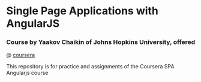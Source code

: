 # Single Page Applications with AngularJS   
### Course by Yaakov Chaikin of Johns Hopkins University, offered 
@ [coursera](https://www.coursera.org/learn/single-page-web-apps-with-angularjs/home/welcome)    

This repository is for practice and assignments of the Coursera SPA Angularjs course
